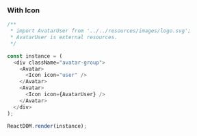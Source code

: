 ### With Icon

<!--start-code-->

```js
/**
 * import AvatarUser from '../../resources/images/logo.svg';
 * AvatarUser is external resources.
 */

const instance = (
  <div className="avatar-group">
    <Avatar>
      <Icon icon="user" />
    </Avatar>
    <Avatar>
      <Icon icon={AvatarUser} />
    </Avatar>
  </div>
);

ReactDOM.render(instance);
```

<!--end-code-->
